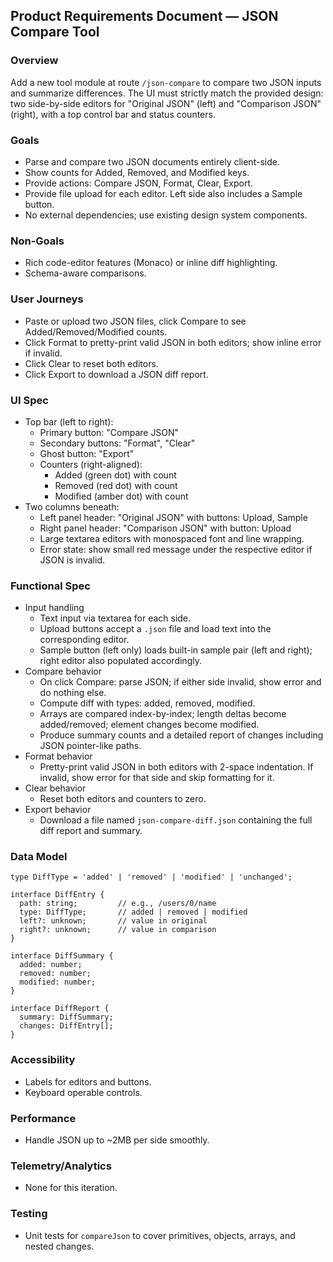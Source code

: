 ## Product Requirements Document — JSON Compare Tool

### Overview
Add a new tool module at route `/json-compare` to compare two JSON inputs and summarize differences. The UI must strictly match the provided design: two side-by-side editors for "Original JSON" (left) and "Comparison JSON" (right), with a top control bar and status counters.

### Goals
- Parse and compare two JSON documents entirely client-side.
- Show counts for Added, Removed, and Modified keys.
- Provide actions: Compare JSON, Format, Clear, Export.
- Provide file upload for each editor. Left side also includes a Sample button.
- No external dependencies; use existing design system components.

### Non-Goals
- Rich code-editor features (Monaco) or inline diff highlighting.
- Schema-aware comparisons.

### User Journeys
- Paste or upload two JSON files, click Compare to see Added/Removed/Modified counts.
- Click Format to pretty-print valid JSON in both editors; show inline error if invalid.
- Click Clear to reset both editors.
- Click Export to download a JSON diff report.

### UI Spec
- Top bar (left to right):
  - Primary button: "Compare JSON"
  - Secondary buttons: "Format", "Clear"
  - Ghost button: "Export"
  - Counters (right-aligned):
    - Added (green dot) with count
    - Removed (red dot) with count
    - Modified (amber dot) with count
- Two columns beneath:
  - Left panel header: "Original JSON" with buttons: Upload, Sample
  - Right panel header: "Comparison JSON" with button: Upload
  - Large textarea editors with monospaced font and line wrapping.
  - Error state: show small red message under the respective editor if JSON is invalid.

### Functional Spec
- Input handling
  - Text input via textarea for each side.
  - Upload buttons accept a `.json` file and load text into the corresponding editor.
  - Sample button (left only) loads built-in sample pair (left and right); right editor also populated accordingly.
- Compare behavior
  - On click Compare: parse JSON; if either side invalid, show error and do nothing else.
  - Compute diff with types: added, removed, modified.
  - Arrays are compared index-by-index; length deltas become added/removed; element changes become modified.
  - Produce summary counts and a detailed report of changes including JSON pointer-like paths.
- Format behavior
  - Pretty-print valid JSON in both editors with 2-space indentation. If invalid, show error for that side and skip formatting for it.
- Clear behavior
  - Reset both editors and counters to zero.
- Export behavior
  - Download a file named `json-compare-diff.json` containing the full diff report and summary.

### Data Model
```
type DiffType = 'added' | 'removed' | 'modified' | 'unchanged';

interface DiffEntry {
  path: string;         // e.g., /users/0/name
  type: DiffType;       // added | removed | modified
  left?: unknown;       // value in original
  right?: unknown;      // value in comparison
}

interface DiffSummary {
  added: number;
  removed: number;
  modified: number;
}

interface DiffReport {
  summary: DiffSummary;
  changes: DiffEntry[];
}
```

### Accessibility
- Labels for editors and buttons.
- Keyboard operable controls.

### Performance
- Handle JSON up to ~2MB per side smoothly.

### Telemetry/Analytics
- None for this iteration.

### Testing
- Unit tests for `compareJson` to cover primitives, objects, arrays, and nested changes.


